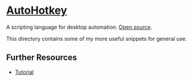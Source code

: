 # [AutoHotkey](http://www.autohotkey.com/) #
A scripting language for desktop automation. [Open source](https://github.com/AutoHotkey/AutoHotkey).


This directory contains some of my more useful snippets for general use.


## Further Resources ##
- [Tutorial](http://www.autohotkey.com/docs/Tutorial.htm)
